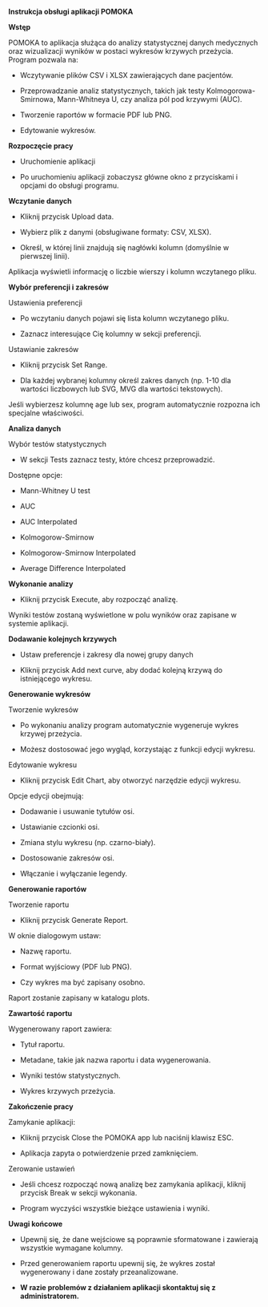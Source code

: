 **Instrukcja obsługi aplikacji POMOKA**

**Wstęp**

POMOKA to aplikacja służąca do analizy statystycznej danych medycznych oraz wizualizacji wyników w postaci wykresów krzywych przeżycia. Program pozwala na:

- Wczytywanie plików CSV i XLSX zawierających dane pacjentów.

- Przeprowadzanie analiz statystycznych, takich jak testy Kolmogorowa-Smirnowa, Mann-Whitneya U, czy analiza pól pod krzywymi (AUC).

- Tworzenie raportów w formacie PDF lub PNG.

- Edytowanie wykresów.

**Rozpoczęcie pracy**

- Uruchomienie aplikacji

- Po uruchomieniu aplikacji zobaczysz główne okno z przyciskami i opcjami do obsługi programu.

**Wczytanie danych**

- Kliknij przycisk Upload data.

- Wybierz plik z danymi (obsługiwane formaty: CSV, XLSX).

- Określ, w której linii znajdują się nagłówki kolumn (domyślnie w pierwszej linii).

Aplikacja wyświetli informację o liczbie wierszy i kolumn wczytanego pliku.

**Wybór preferencji i zakresów**

Ustawienia preferencji

- Po wczytaniu danych pojawi się lista kolumn wczytanego pliku.

- Zaznacz interesujące Cię kolumny w sekcji preferencji.

Ustawianie zakresów

- Kliknij przycisk Set Range.

- Dla każdej wybranej kolumny określ zakres danych (np. 1-10 dla wartości liczbowych lub SVG, MVG dla wartości tekstowych).

Jeśli wybierzesz kolumnę age lub sex, program automatycznie rozpozna ich specjalne właściwości.

**Analiza danych**

Wybór testów statystycznych

- W sekcji Tests zaznacz testy, które chcesz przeprowadzić. 

Dostępne opcje:

- Mann-Whitney U test

- AUC

- AUC Interpolated

- Kolmogorow-Smirnow

- Kolmogorow-Smirnow Interpolated

- Average Difference Interpolated

**Wykonanie analizy**

- Kliknij przycisk Execute, aby rozpocząć analizę.

Wyniki testów zostaną wyświetlone w polu wyników oraz zapisane w systemie aplikacji.

**Dodawanie kolejnych krzywych**

- Ustaw preferencje i zakresy dla nowej grupy danych

- Kliknij przycisk Add next curve, aby dodać kolejną krzywą do istniejącego wykresu.

**Generowanie wykresów**

Tworzenie wykresów

- Po wykonaniu analizy program automatycznie wygeneruje wykres krzywej przeżycia.

- Możesz dostosować jego wygląd, korzystając z funkcji edycji wykresu.

Edytowanie wykresu

- Kliknij przycisk Edit Chart, aby otworzyć narzędzie edycji wykresu.

Opcje edycji obejmują:

- Dodawanie i usuwanie tytułów osi.

- Ustawianie czcionki osi.

- Zmiana stylu wykresu (np. czarno-biały).

- Dostosowanie zakresów osi.

- Włączanie i wyłączanie legendy.

**Generowanie raportów**

Tworzenie raportu

- Kliknij przycisk Generate Report.

W oknie dialogowym ustaw:

- Nazwę raportu.

- Format wyjściowy (PDF lub PNG).

- Czy wykres ma być zapisany osobno.

Raport zostanie zapisany w katalogu plots.

**Zawartość raportu**

Wygenerowany raport zawiera:

- Tytuł raportu.

- Metadane, takie jak nazwa raportu i data wygenerowania.

- Wyniki testów statystycznych.

- Wykres krzywych przeżycia.

**Zakończenie pracy**

Zamykanie aplikacji:

- Kliknij przycisk Close the POMOKA app lub naciśnij klawisz ESC.

- Aplikacja zapyta o potwierdzenie przed zamknięciem.

Zerowanie ustawień

- Jeśli chcesz rozpocząć nową analizę bez zamykania aplikacji, kliknij przycisk Break w sekcji wykonania.

- Program wyczyści wszystkie bieżące ustawienia i wyniki.

**Uwagi końcowe**

- Upewnij się, że dane wejściowe są poprawnie sformatowane i zawierają wszystkie wymagane kolumny.

- Przed generowaniem raportu upewnij się, że wykres został wygenerowany i dane zostały przeanalizowane.

- **W razie problemów z działaniem aplikacji skontaktuj się z administratorem.**